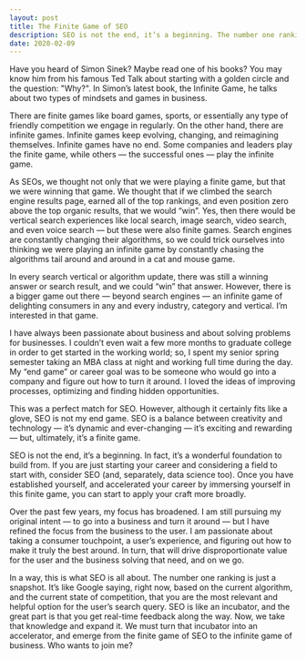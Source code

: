 ```yaml
---
layout: post
title: The Finite Game of SEO
description: SEO is not the end, it’s a beginning. The number one ranking is just a snapshot. We must emerge from the finite game of SEO to the infinite game of business. Who wants to join me?
date: 2020-02-09
---
```


Have you heard of Simon Sinek? Maybe read one of his books? You may know him from his famous Ted Talk about starting with a golden circle and the question: "Why?". In Simon’s latest book, the Infinite Game, he talks about two types of mindsets and games in business.

There are finite games like board games, sports, or essentially any type of friendly competition we engage in regularly. On the other hand, there are infinite games. Infinite games keep evolving, changing, and reimagining themselves. Infinite games have no end. Some companies and leaders play the finite game, while others — the successful ones — play the infinite game.

As SEOs, we thought not only that we were playing a finite game, but that we were winning that game. We thought that if we climbed the search engine results page, earned all of the top rankings, and even position zero above the top organic results, that we would “win”. Yes, then there would be vertical search experiences like local search, image search, video search, and even voice search — but these were also finite games. Search engines are constantly changing their algorithms, so we could trick ourselves into thinking we were playing an infinite game by constantly chasing the algorithms tail around and around in a cat and mouse game.

In every search vertical or algorithm update, there was still a winning answer or search result, and we could “win” that answer. However, there is a bigger game out there — beyond search engines  — an infinite game of delighting consumers in any and every industry, category and vertical. I’m interested in that game.

I have always been passionate about business and about solving problems for businesses. I couldn’t even wait a few more months to graduate college in order to get started in the working world; so, I spent my senior spring semester taking an MBA class at night and working full time during the day. My “end game” or career goal was to be someone who would go into a company and figure out how to turn it around. I loved the ideas of improving processes, optimizing and finding hidden opportunities.

This was a perfect match for SEO. However, although it certainly fits like a glove, SEO is not my end game. SEO is a balance between creativity and technology — it’s dynamic and ever-changing — it’s exciting and rewarding — but, ultimately, it’s a finite game.

SEO is not the end, it’s a beginning. In fact, it’s a wonderful foundation to build from. If you are just starting your career and considering a field to start with, consider SEO (and, separately, data science too). Once you have established yourself, and accelerated your career by immersing yourself in this finite game, you can start to apply your craft more broadly.

Over the past few years, my focus has broadened. I am still pursuing my original intent — to go into a business and turn it around — but I have refined the focus from the business to the user. I am passionate about taking a consumer touchpoint, a user’s experience, and figuring out how to make it truly the best around. In turn, that will drive disproportionate value for the user and the business solving that need, and on we go.

In a way, this is what SEO is all about. The number one ranking is just a snapshot. It’s like Google saying, right now, based on the current algorithm, and the current state of competition, that you are the most relevant and helpful option for the user’s search query. SEO is like an incubator, and the great part is that you get real-time feedback along the way. Now, we take that knowledge and expand it. We must turn that incubator into an accelerator, and emerge from the finite game of SEO to the infinite game of business. Who wants to join me?